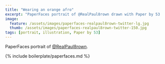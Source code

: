 ```yaml
---
title: "Wearing an orange afro"
excerpt: "PaperFaces portrait of @RealPaul8rown drawn with Paper by 53 on an iPad."
image: 
  feature: /assets/images/paperfaces-realpaul8rown-twitter-lg.jpg
  thumb: /assets/images/paperfaces-realpaul8rown-twitter-150.jpg
tags: [portrait, illustration, Paper by 53]
---
```


PaperFaces portrait of [@RealPaul8rown](http://twitter.com/RealPaul8rown).

{% include boilerplate/paperfaces.md %}